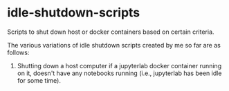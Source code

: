 # idle-shutdown-scripts
Scripts to shut down host or docker containers based on certain criteria.

The various variations of idle shutdown scripts created by me so far are as follows:

1. Shutting down a host computer if a jupyterlab docker container running on it, doesn't have any notebooks running (i.e., jupyterlab has been idle for some time).
